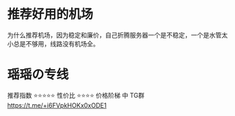 # 推荐好用的机场
为什么推荐机场，因为稳定和廉价，自己折腾服务器一个是不稳定，一个是水管太小总是不够用，线路没有机场全。


# 瑶瑶の专线
推荐指数 ⭐⭐⭐⭐⭐
性价比 ⭐⭐⭐⭐
价格阶梯 中
TG群 https://t.me/+i6FVpkHOKx0xODE1

